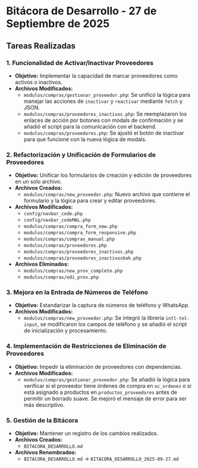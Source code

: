 # Bitácora de Desarrollo - 27 de Septiembre de 2025

## Tareas Realizadas

### 1. Funcionalidad de Activar/Inactivar Proveedores

- **Objetivo:** Implementar la capacidad de marcar proveedores como activos o inactivos.
- **Archivos Modificados:**
    - `modulos/compras/gestionar_proveedor.php`: Se unificó la lógica para manejar las acciones de `inactivar` y `reactivar` mediante `fetch` y JSON.
    - `modulos/compras/proveedores_inactivos.php`: Se reemplazaron los enlaces de acción por botones con modals de confirmación y se añadió el script para la comunicación con el backend.
    - `modulos/compras/proveedores.php`: Se ajustó el botón de inactivar para que funcione con la nueva lógica de modals.

### 2. Refactorización y Unificación de Formularios de Proveedores

- **Objetivo:** Unificar los formularios de creación y edición de proveedores en un solo archivo.
- **Archivos Creados:**
    - `modulos/compras/new_proveedor.php`: Nuevo archivo que contiene el formulario y la lógica para crear y editar proveedores.
- **Archivos Modificados:**
    - `config/navbar_code.php`
    - `config/navbar_codeMAL.php`
    - `modulos/compras/compra_form_new.php`
    - `modulos/compras/compra_form_responsive.php`
    - `modulos/compras/compras_manual.php`
    - `modulos/compras/proveedores.php`
    - `modulos/compras/proveedores_inactivos.php`
    - `modulos/compras/proveedores_inactivosbak.php`
- **Archivos Eliminados:**
    - `modulos/compras/new_prov_complete.php`
    - `modulos/compras/edi_prov.php`

### 3. Mejora en la Entrada de Números de Teléfono

- **Objetivo:** Estandarizar la captura de números de teléfono y WhatsApp.
- **Archivos Modificados:**
    - `modulos/compras/new_proveedor.php`: Se integró la librería `intl-tel-input`, se modificaron los campos de teléfono y se añadió el script de inicialización y procesamiento.

### 4. Implementación de Restricciones de Eliminación de Proveedores

- **Objetivo:** Impedir la eliminación de proveedores con dependencias.
- **Archivos Modificados:**
    - `modulos/compras/gestionar_proveedor.php`: Se añadió la lógica para verificar si el proveedor tiene órdenes de compra en `oc_ordenes` o si está asignado a productos en `productos_proveedores` antes de permitir un borrado suave. Se mejoró el mensaje de error para ser más descriptivo.

### 5. Gestión de la Bitácora

- **Objetivo:** Mantener un registro de los cambios realizados.
- **Archivos Creados:**
    - `BITACORA_DESARROLLO.md`
- **Archivos Renombrados:**
    - `BITACORA_DESARROLLO.md` -> `BITACORA_DESARROLLO_2025-09-27.md`
